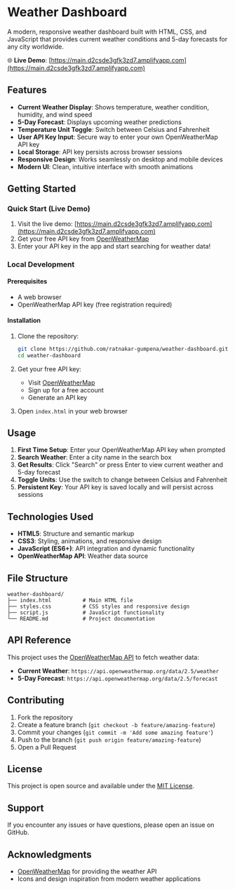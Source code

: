 # Weather Dashboard

A modern, responsive weather dashboard built with HTML, CSS, and JavaScript that provides current weather conditions and 5-day forecasts for any city worldwide.

🌐 **Live Demo**: [https://main.d2csde3gfk3zd7.amplifyapp.com](https://main.d2csde3gfk3zd7.amplifyapp.com)

## Features

- **Current Weather Display**: Shows temperature, weather condition, humidity, and wind speed
- **5-Day Forecast**: Displays upcoming weather predictions
- **Temperature Unit Toggle**: Switch between Celsius and Fahrenheit
- **User API Key Input**: Secure way to enter your own OpenWeatherMap API key
- **Local Storage**: API key persists across browser sessions
- **Responsive Design**: Works seamlessly on desktop and mobile devices
- **Modern UI**: Clean, intuitive interface with smooth animations

## Getting Started

### Quick Start (Live Demo)

1. Visit the live demo: [https://main.d2csde3gfk3zd7.amplifyapp.com](https://main.d2csde3gfk3zd7.amplifyapp.com)
2. Get your free API key from [OpenWeatherMap](https://openweathermap.org/api)
3. Enter your API key in the app and start searching for weather data!

### Local Development

#### Prerequisites

- A web browser
- OpenWeatherMap API key (free registration required)

#### Installation

1. Clone the repository:
   ```bash
   git clone https://github.com/ratnakar-gumpena/weather-dashboard.git
   cd weather-dashboard
   ```

2. Get your free API key:
   - Visit [OpenWeatherMap](https://openweathermap.org/api)
   - Sign up for a free account
   - Generate an API key

3. Open `index.html` in your web browser

## Usage

1. **First Time Setup**: Enter your OpenWeatherMap API key when prompted
2. **Search Weather**: Enter a city name in the search box
3. **Get Results**: Click "Search" or press Enter to view current weather and 5-day forecast
4. **Toggle Units**: Use the switch to change between Celsius and Fahrenheit
5. **Persistent Key**: Your API key is saved locally and will persist across sessions

## Technologies Used

- **HTML5**: Structure and semantic markup
- **CSS3**: Styling, animations, and responsive design
- **JavaScript (ES6+)**: API integration and dynamic functionality
- **OpenWeatherMap API**: Weather data source

## File Structure

```
weather-dashboard/
├── index.html          # Main HTML file
├── styles.css          # CSS styles and responsive design
├── script.js           # JavaScript functionality
└── README.md           # Project documentation
```

## API Reference

This project uses the [OpenWeatherMap API](https://openweathermap.org/api) to fetch weather data:

- **Current Weather**: `https://api.openweathermap.org/data/2.5/weather`
- **5-Day Forecast**: `https://api.openweathermap.org/data/2.5/forecast`

## Contributing

1. Fork the repository
2. Create a feature branch (`git checkout -b feature/amazing-feature`)
3. Commit your changes (`git commit -m 'Add some amazing feature'`)
4. Push to the branch (`git push origin feature/amazing-feature`)
5. Open a Pull Request

## License

This project is open source and available under the [MIT License](LICENSE).

## Support

If you encounter any issues or have questions, please open an issue on GitHub.

## Acknowledgments

- [OpenWeatherMap](https://openweathermap.org/) for providing the weather API
- Icons and design inspiration from modern weather applications